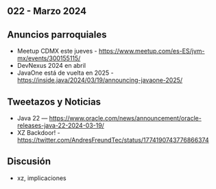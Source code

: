 022 - Marzo 2024
--

## Anuncios parroquiales
* Meetup CDMX este jueves - https://www.meetup.com/es-ES/jvm-mx/events/300155115/
* DevNexus 2024 en abril
* JavaOne está de vuelta en 2025 - https://inside.java/2024/03/19/announcing-javaone-2025/

## Tweetazos y Noticias
* Java 22 — https://www.oracle.com/news/announcement/oracle-releases-java-22-2024-03-19/
* XZ Backdoor! - https://twitter.com/AndresFreundTec/status/1774190743776866374

## Discusión
* xz, implicaciones
 

